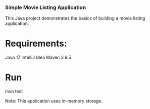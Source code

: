### Simple Movie Listing Application
This Java project demonstrates the basics of building a movie listing application.

# Requirements:
Java 17
IntelliJ Idea
Maven 3.9.5

# Run
mvn test

Note: This application uses in-memory storage. 